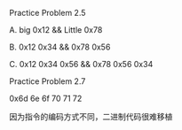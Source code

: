 Practice Problem 2.5

A.  big  0x12     &&   Little  0x78

B.  0x12 0x34    && 0x78 0x56

C.  0x12 0x34 0x56      && 0x78 0x56 0x34



Practice Problem 2.7

0x6d 6e 6f 70 71 72 



因为指令的编码方式不同，二进制代码很难移植
